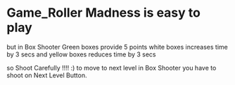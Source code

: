 # Game_Roller Madness is easy to play 
but in Box Shooter Green boxes provide 5 points white boxes increases time by 3 secs and yellow boxes reduces time by 3 secs 

so Shoot Carefully !!!! :) 
to move to next level in Box Shooter you have to shoot on Next Level Button.
